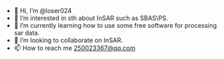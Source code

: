 - 👋 Hi, I’m @loser024
- 👀 I’m interested in sth about InSAR such as SBAS\PS.
- 🌱 I’m currently learning how to use some free software for processing sar data.
- 💞️ I’m looking to collaborate on InSAR.
- 📫 How to reach me 250023367@qq.com

<!---
loser024/loser024 is a ✨ special ✨ repository because its `README.md` (this file) appears on your GitHub profile.
You can click the Preview link to take a look at your changes.
--->
